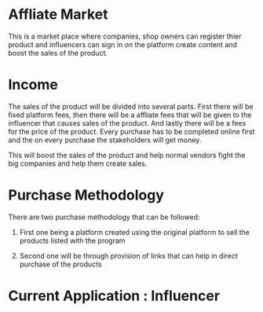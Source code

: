# Affliate Market 

This is a market place where companies, shop owners can register thier product and influencers can sign in on the platform create content and boost the sales of the product. 


# Income 

The sales of the product will be divided into several parts. First there will be fixed platform fees, then there will be a affliate fees that will be given to the influencer that causes sales of the product. And lastly there will be a fees for the price of the product. Every purchase has to be completed online first and the on every purchase the stakeholders will get money. 

This will boost the sales of the product and help normal vendors fight the big companies and help them create sales.

# Purchase Methodology

There are two purchase methodology that can be followed: 

1. First one being a platform created using the original platform to sell the products listed with the program

2. Second one will be through provision of links that can help in direct purchase of the products 

# Current Application : Influencer 
